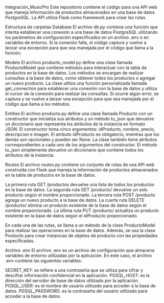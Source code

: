 Integración_MusicPro
Este repositorio contiene el código para una API web que maneja información de productos almacenados en una base de datos PostgreSQL. La API utiliza Flask como framework para crear las rutas.

Estructura de carpetas
Database
El archivo db.py contiene una función que intenta establecer una conexión a una base de datos PostgreSQL utilizando los parámetros de configuración especificados en un archivo .env o en variables de entorno. Si la conexión falla, el código captura y vuelve a lanzar una excepción para que sea manejada por el código que llama a la función.

Models
El archivo producto_model.py define una clase llamada ProductoModel que contiene métodos para interactuar con la tabla de productos en la base de datos. Los métodos se encargan de realizar consultas a la base de datos, como obtener todos los productos o agregar un nuevo producto. La clase utiliza una función personalizada llamada get_connection para establecer una conexión con la base de datos y utiliza el cursor de la conexión para realizar las consultas. Si ocurre algún error, se captura y se vuelve a lanzar una excepción para que sea manejada por el código que llama a los métodos.

Entities
El archivo producto.py define una clase llamada Producto con un constructor que inicializa sus atributos y un método to_json que devuelve un diccionario que representa los atributos de la instancia en formato JSON. El constructor toma cinco argumentos: idProducto, nombre, precio, descripcion e imagen. El atributo idProducto es obligatorio, mientras que los demás son opcionales y pueden ser None. La clase también tiene atributos correspondientes a cada uno de los argumentos del constructor. El método to_json simplemente devuelve un diccionario que contiene todos los atributos de la instancia.

Routes
El archivo routes.py contiene un conjunto de rutas de una API web construida con Flask que maneja la información de productos almacenados en la tabla de productos en la base de datos.

La primera ruta GET /productos devuelve una lista de todos los productos en la base de datos. La segunda ruta GET /producto/<nombre> devuelve un solo producto según el nombre proporcionado. La tercera ruta POST /producto agrega un nuevo producto a la base de datos. La cuarta ruta DELETE /producto/<nombre> elimina un producto existente de la base de datos según el nombre proporcionado. La última ruta PUT /producto/<idProducto> actualiza un producto existente en la base de datos según el idProducto proporcionado.

En cada una de las rutas, se llama a un método de la clase ProductoModel para realizar las operaciones en la base de datos. Además, se usa la clase Producto para crear instancias de objetos de producto con las propiedades especificadas.

Archivo .env
El archivo .env es un archivo de configuración que almacena variables de entorno utilizadas por la aplicación. En este caso, el archivo .env contiene las siguientes variables:

SECRET_KEY: se refiere a una contraseña que se utiliza para cifrar y descifrar información confidencial en la aplicación.
PGSQL_HOST: es la dirección del servidor de base de datos utilizado por la aplicación.
PGSQL_USER: es el nombre de usuario utilizado para acceder a la base de datos.
PGSQL_PASSWORD: es la contraseña del usuario utilizado para acceder a la base de datos.
